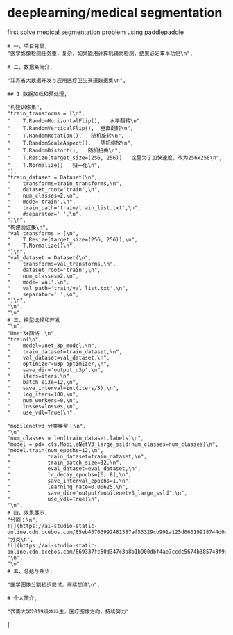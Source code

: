 # deeplearning/medical segmentation

first solve medical segmentation problem using paddlepaddle


    # 一、项目背景,
    "医学影像检测任务重，复杂，如果能用计算机辅助检测，结果必定事半功倍\n",
   
    # 二、数据集简介,
    
    "江苏省大数据开发与应用医疗卫生赛道数据集\n",
   
    ## 1.数据加载和预处理,
    
    "构建训练集",
    "train_transforms = [\n",
    "    T.RandomHorizontalFlip(),   水平翻转\n",
    "    T.RandomVerticalFlip(),  垂直翻转\n",
    "    T.RandomRotation(),   随机旋转\n",
    "    T.RandomScaleAspect(),   随机缩放\n",
    "    T.RandomDistort(),   随机扭曲\n",
    "    T.Resize(target_size=(256, 256))   这里为了加快速度，改为256x256\n",
    "    T.Normalize()   归一化\n",
    "],
    "train_dataset = Dataset(\n",
    "    transforms=train_transforms,\n",
    "    dataset_root='train',\n",
    "    num_classes=2,\n",
    "    mode='train',\n",
    "    train_path='train/train_list.txt',\n",
    "    #separator=' ',\n",
    ")\n",
    "构建验证集\n",
    "val_transforms = [\n",
    "    T.Resize(target_size=(256, 256)),\n",
    "    T.Normalize()\n",
    "]\n",
    "val_dataset = Dataset(\n",
    "    transforms=val_transforms,\n",
    "    dataset_root='train',\n",
    "    num_classes=2,\n",
    "    mode='val',\n",
    "    val_path='train/val_list.txt',\n",
    "    separator=' ',\n",
    ")\n",
    "\n",
    "\n",
    # 三、模型选择和开发
    "\n",
    "Unet3+网络：\n",
    "train(\n",
    "    model=unet_3p_model,\n",
    "    train_dataset=train_dataset,\n",
    "    val_dataset=val_dataset,\n",
    "    optimizer=u3p_optimizer,\n",
    "    save_dir='output_u3p',\n",
    "    iters=iters,\n",
    "    batch_size=12,\n",
    "    save_interval=int(iters/5),\n",
    "    log_iters=100,\n",
    "    num_workers=0,\n",
    "    losses=losses,\n",
    "    use_vdl=True)\n",
    
    "mobilenetv3 分类模型：\n",
    "\n",
    "num_classes = len(train_dataset.labels)\n",
    "model = pdx.cls.MobileNetV3_large_ssld(num_classes=num_classes)\n",
    "model.train(num_epochs=12,\n",
    "            train_dataset=train_dataset,\n",
    "            train_batch_size=32,\n",
    "            eval_dataset=eval_dataset,\n",
    "            lr_decay_epochs=[6, 8],\n",
    "            save_interval_epochs=1,\n",
    "            learning_rate=0.00625,\n",
    "            save_dir='output/mobilenetv3_large_ssld',\n",
    "            use_vdl=True)\n",
    "\n",
    # 四、效果展示,
    "分割：\n",
    ![](https://ai-studio-static-online.cdn.bcebos.com/85eb45763992481387af53329cb901a125d06019918744d0a8c9e086dfd0023b),
    "分类\n",
    ![](https://ai-studio-static-online.cdn.bcebos.com/669337fc50d347c3a8b1b900dbf4ae7ccdc5674b385743f9a299d7a4ce86cffb),
    "\n",
    "\n",
    # 五、总结与升华,
    
    "医学图像分割初步尝试，继续加油\n",
    
    # 个人简介,
    
    "西南大学2019级本科生，医疗图像方向，持续努力"
   ]

